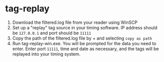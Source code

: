 # tag-replay
1. Download the filtered.log file from your reader using WinSCP
2. Set up a "replay" tag source in your timing software. IP address should be `127.0.0.1` and port should be `11111`
3. Copy the path of the filtered.log file by <shift>+<right-click> and selecting `copy as path`
4. Run tag-replay-win.exe. You will be prompted for the data you need to enter. Enter port `11111`, time and date as necessary, and the tags will be replayed into your timing system.
